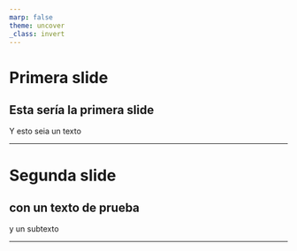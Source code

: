 ```yaml
---
marp: false
theme: uncover
_class: invert
---
```

# **Primera slide**

## Esta sería la primera slide <!--fit-->

Y esto seia un texto

---
# **Segunda slide**

## con un texto de prueba

y un subtexto

---
